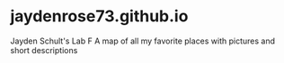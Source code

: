 # jaydenrose73.github.io
Jayden Schult's Lab F
A map of all my favorite places with pictures and short descriptions
